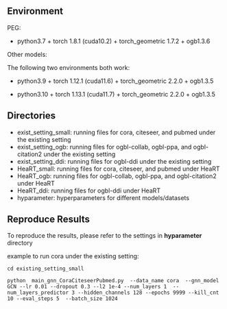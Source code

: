 ## Environment

PEG:

- python3.7 + torch 1.8.1 (cuda10.2) + torch_geometric 1.7.2 + ogb1.3.6


Other models:

The following two environments both work:

- python3.9 + torch 1.12.1 (cuda11.6) + torch_geometric 2.2.0 + ogb1.3.5

- python3.10 + torch 1.13.1 (cuda11.7) + torch_geometric 2.2.0 + ogb1.3.5

## Directories

- exist_setting_small: running files for cora, citeseer, and pubmed under the existing setting
- exist_setting_ogb: running files for ogbl-collab, ogbl-ppa, and ogbl-citation2 under the existing setting
- exist_setting_ddi: running files for ogbl-ddi under the existing setting
- HeaRT_small: running files for cora, citeseer, and pubmed under HeaRT
- HeaRT_ogb: running files for ogbl-collab, ogbl-ppa, and ogbl-citation2 under HeaRT
- HeaRT_ddi: running files for ogbl-ddi under HeaRT
- hyparameter: hyperparameters for different models/datasets

## Reproduce Results

To reproduce the results, please refer to the settings in **hyparameter** directory

example to run cora under the existing setting:
```
cd existing_setting_small
```
```
python  main_gnn_CoraCiteseerPubmed.py  --data_name cora  --gnn_model GCN --lr 0.01 --dropout 0.3 --l2 1e-4 --num_layers 1  --num_layers_predictor 3 --hidden_channels 128 --epochs 9999 --kill_cnt 10 --eval_steps 5  --batch_size 1024
```


<!-- example to run cora under the existing setting for ogbl-collab, ogbl-ppa, ogbl-citation2 -->
<!-- ```
python NeighborOverlap.py   --xdp 0.4 --tdp 0.0 --pt 0.75 --gnnedp 0.0 --preedp 0.0 --predp 0.55 --gnndp 0.75  --probscale 6.5 --proboffset 4.4 --alpha 0.4  --gnnlr 0.0085 --prelr 0.0078  --batch_size 384  --ln --lnnn --predictor $model --dataset Citeseer  --epochs 100 --runs 10 --model puregcn --hiddim 256 --mplayers 1  --testbs 4096  --maskinput  --jk  --use_xlin  --tailact  --twolayerlin
``` -->



